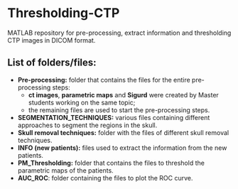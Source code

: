 # Thresholding-CTP
MATLAB repository for pre-processing, extract information and thresholding CTP images in DICOM format.


## List of folders/files:

- **Pre-processing:** folder that contains the files for the entire pre-processing steps:
  - **ct images**, **parametric maps** and **Sigurd** were created by Master students working on the same topic;
  - the remaining files are used to start the pre-processing steps.
- **SEGMENTATION_TECHNIQUES:** various files containing different approaches to segment the regions in the skull.
- **Skull removal techniques:** folder with the files of different skull removal techniques.
- **INFO (new patients):** files used to extract the information from the new patients.
- **PM_Thresholding:** folder that contains the files to threshold the parametric maps of the patients.
- **AUC_ROC**: folder containing the files to plot the ROC curve.
